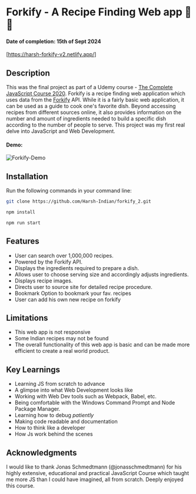 # Forkify - A Recipe Finding Web app 🥣🍴

#### Date of completion: 15th of Sept 2024

[https://harsh-forkify-v2.netlify.app/]

## Description

This was the final project as part of a Udemy course - [The Complete JavaScript Course 2020](https://www.udemy.com/the-complete-javascript-course/).
Forkify is a recipe finding web application which uses data from the [Forkify](https://harsh-forkify-v2.netlify.app/) API. While it is a fairly basic web application, it can be used as a guide to cook one's favorite dish. Beyond accessing recipes from different sources online, it also provides information on the number and amount of ingredients needed to build a specific dish according to the number of people to serve.
This project was my first real delve into JavaScript and Web Development.

#### Demo:

![Forkify-Demo](https://user-images.githubusercontent.com/61850850/85405310-d8240480-b57d-11ea-980b-63cd7766a9c6.gif)

## Installation

Run the following commands in your command line:

```bash
git clone https://github.com/Harsh-Indian/forkify_2.git

npm install

npm run start
```

## Features

- User can search over 1,000,000 recipes.
- Powered by the Forkify API.
- Displays the ingredients required to prepare a dish.
- Allows user to choose serving size and accordingly adjusts ingredients.
- Displays recipe images.
- Directs user to source site for detailed recipe procedure.
- Bookmark Option to bookmark your fav. recipes
- User can add his own new recipe on forkify

## Limitations

- This web app is not responsive
- Some Indian recipes may not be found
- The overall functionality of this web app is basic and can be made more efficient to create a real world product.

## Key Learnings

- Learning JS from scratch to advance
- A glimpse into what Web Development looks like
- Working with Web Dev tools such as Webpack, Babel, etc.
- Being comfortable with the Windows Command Prompt and Node Package Manager.
- Learning how to debug _patiently_
- Making code readable and documentation
- How to think like a developer
- How Js work behind the scenes

## Acknowledgments

I would like to thank Jonas Schmedtmann (@jonasschmedtmann) for his highly extensive, educational and practical JavaScript Course which taught me more JS than I could have imagined, all from scratch. Deeply enjoyed this course.
